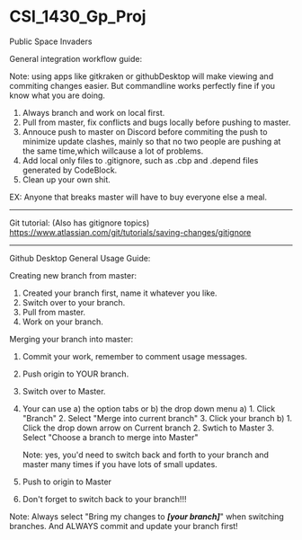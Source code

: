 # CSI_1430_Gp_Proj
Public Space Invaders

General integration workflow guide:

Note: using apps like gitkraken or githubDesktop will make viewing and commiting changes easier. 
      But commandline works perfectly fine if you know what you are doing.

1. Always branch and work on local first.
2. Pull from master, fix conflicts and bugs locally before pushing to master.
3. Annouce push to master on Discord before commiting the push to minimize update clashes, 
   mainly so that no two people are pushing at the same time,which willcause a lot of problems.
4. Add local only files to .gitignore, 
   such as .cbp and .depend files generated by CodeBlock.
5. Clean up your own shit.

EX: Anyone that breaks master will have to buy everyone else a meal.

-----------------------------------------
Git tutorial:
(Also has gitignore topics)
https://www.atlassian.com/git/tutorials/saving-changes/gitignore

-----------------------------------------

Github Desktop General Usage Guide:

Creating new branch from master:
1. Created your branch first, name it whatever you like.
2. Switch over to your branch.
3. Pull from master.
4. Work on your branch.

Merging your branch into master:
1. Commit your work, remember to comment usage messages.
2. Push origin to YOUR branch.
3. Switch over to Master.
4. Your can use a) the option tabs or b) the drop down menu
	a) 1. Click "Branch"
	   2. Select "Merge into current branch"
	   3. Click your branch
	b) 1. Click the drop down arrow on Current branch
	   2. Swtich to Master
	   3. Select "Choose a branch to merge into Master"

	Note: yes, you'd need to switch back and forth to your branch and 
	master many times if you have lots of small updates.

5. Push to origin to Master

6. Don't forget to switch back to your branch!!!

Note: Always select "Bring my changes to ***[your branch]***" when 
switching branches. And ALWAYS commit and update your branch first!
